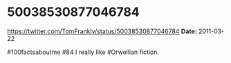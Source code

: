 # 50038530877046784
https://twitter.com/TomFrankly/status/50038530877046784
**Date:** 2011-03-22

#100factsaboutme #84 I really like #Orwellian fiction.
